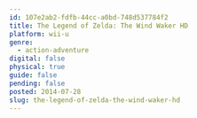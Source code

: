 ```yaml
---
id: 107e2ab2-fdfb-44cc-a0bd-748d537784f2
title: The Legend of Zelda: The Wind Waker HD
platform: wii-u
genre:
  - action-adventure
digital: false
physical: true
guide: false
pending: false
posted: 2014-07-28
slug: the-legend-of-zelda-the-wind-waker-hd
---
```

